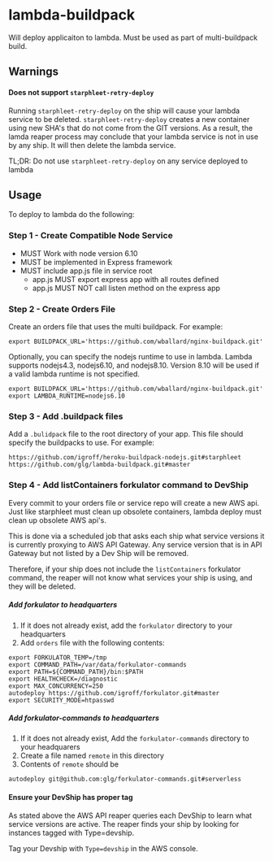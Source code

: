 # lambda-buildpack
Will deploy applicaiton to lambda. Must be used as part of multi-buildpack build.

## Warnings
#### Does not support `starphleet-retry-deploy` 
Running `starphleet-retry-deploy` on the ship will cause your lambda service to be deleted.  `starphleet-retry-deploy` creates a new container using new SHA's that do not come from the GIT versions.  As a result, the lamda reaper process may conclude that your lambda service is not in use by any ship.  It will then delete the lambda service.

TL;DR: Do not use `starphleet-retry-deploy` on any service deployed to lambda

## Usage
To deploy to lambda do the following:

### Step 1 - Create Compatible Node Service
 - MUST Work with node version 6.10
 - MUST be implemented in Express framework
 - MUST include app.js file in service root
    - app.js MUST export express app with all routes defined
	- app.js MUST NOT call listen method on the express app

### Step 2 - Create Orders File
Create an orders file that uses the multi buildpack.  For example:

```
export BUILDPACK_URL='https://github.com/wballard/nginx-buildpack.git'
```
Optionally, you can specify the nodejs runtime to use in lambda.  Lambda supports nodejs4.3, nodejs6.10, and nodejs8.10.  Version 8.10 will be used if a valid lambda runtime is not specified.

```
export BUILDPACK_URL='https://github.com/wballard/nginx-buildpack.git'
export LAMBDA_RUNTIME=nodejs6.10
```


### Step 3 - Add .buildpack files
Add a `.bulidpack` file to the root directory of your app. This file should specify the buildpacks to use.  For example:

```
https://github.com/igroff/heroku-buildpack-nodejs.git#starphleet
https://github.com/glg/lambda-buildpack.git#master
```

### Step 4 - Add listContainers forkulator command to DevShip
Every commit to your orders file or service repo will create a new AWS api.  Just like starphleet must clean up obsolete containers, lambda deploy must clean up obsolete AWS api's.  

This is done via a scheduled job that asks each ship what service versions it is currently proxying to AWS API Gateway.  Any service version that is in API Gateway but not listed by a Dev Ship will be removed.  

Therefore, if your ship does not include the `listContainers` forkulator command, the reaper will not know what services your ship is using, and they will be deleted.

##### Add forkulator to headquarters
1. If it does not already exist, add the `forkulator` directory to your headquarters 
2. Add `orders` file with the following contents:

```
export FORKULATOR_TEMP=/tmp
export COMMAND_PATH=/var/data/forkulator-commands
export PATH=${COMMAND_PATH}/bin:$PATH
export HEALTHCHECK=/diagnostic
export MAX_CONCURRENCY=250
autodeploy https://github.com/igroff/forkulator.git#master
export SECURITY_MODE=htpasswd
```

##### Add forkulator-commands to headquarters
1. If it does not already exist, Add the `forkulator-commands` directory to your headquarers
2. Create a file named `remote` in this directory
3. Contents of `remote` should be

```
autodeploy git@github.com:glg/forkulator-commands.git#serverless
```

#### Ensure your DevShip has proper tag
As stated above the AWS API reaper queries each DevShip to learn what service versions are active. The reaper finds your ship by looking for instances tagged with Type=devship.

Tag your Devship with `Type=devship` in the AWS console.


